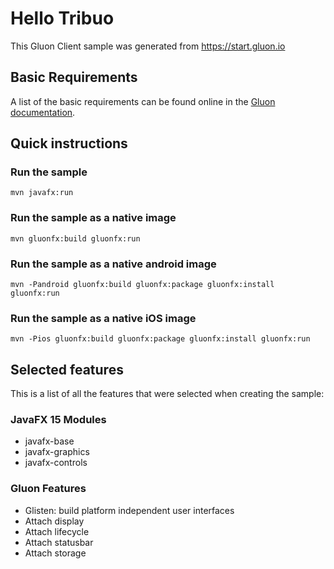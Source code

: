 # Hello Tribuo

This Gluon Client sample was generated from https://start.gluon.io

## Basic Requirements

A list of the basic requirements can be found online in the [Gluon documentation](https://docs.gluonhq.com/#_requirements).

## Quick instructions

### Run the sample

    mvn javafx:run

### Run the sample as a native image

    mvn gluonfx:build gluonfx:run

### Run the sample as a native android image

    mvn -Pandroid gluonfx:build gluonfx:package gluonfx:install gluonfx:run

### Run the sample as a native iOS image

    mvn -Pios gluonfx:build gluonfx:package gluonfx:install gluonfx:run

## Selected features

This is a list of all the features that were selected when creating the sample:

### JavaFX 15 Modules

 - javafx-base
 - javafx-graphics
 - javafx-controls

### Gluon Features

 - Glisten: build platform independent user interfaces
 - Attach display
 - Attach lifecycle
 - Attach statusbar
 - Attach storage
